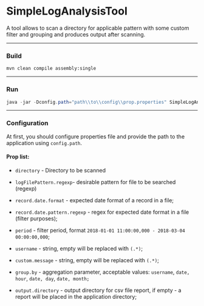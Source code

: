 # SimpleLogAnalysisTool
A tool allows to scan a directory for applicable pattern with some custom filter and grouping and produces output after scanning.

------------

### Build
```
mvn clean compile assembly:single
```
------------
### Run

```java
java -jar -Dconfig.path="path\\to\\config\\prop.properties" SimpleLogAnalysisTool-0.1-SNAPSHOT-jar-with-dependencies.jar
```
------------
### Configuration
At first, you should configure properties file and provide the path to the application using `config.path`.

#### Prop list:
- `directory` - Directory to be scanned

- `logFilePattern.regexp`- desirable pattern for file to be searched (regexp)

- `record.date.format` -  expected date format of a record in a file;

- `record.date.pattern.regexp` -  regex for expected date format in a file (filter purposes);

- `period` -  filter period, format `2018-01-01 11:00:00,000 - 2018-03-04 00:00:00,000`;

- `username` -  string, empty will be replaced with `(.*)`;

- `custom.message` -  string, empty will be replaced with `(.*)`;

- `group.by` -  aggregation parameter, acceptable values: `username`, `date, hour`,  `date, day`, `date, month;`

- `output.directory` -  output directory for csv file report, if empty - a report will be placed in the application directory;





